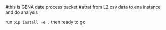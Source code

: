 #this is GENA date process packet
#strat from L2 csv data to ena instance and do analysis

run `pip install -e .` then ready to go

